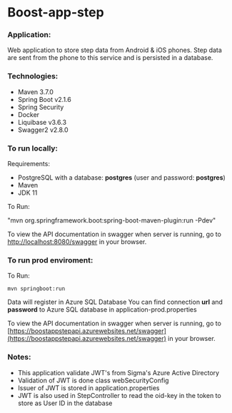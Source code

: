 # Boost-app-step
### Application:
Web application to store step data from Android & iOS phones. 
Step data are sent from the phone to this service and is persisted in a database.

### Technologies:
* Maven 3.7.0
* Spring Boot v2.1.6
* Spring Security 
* Docker 
* Liquibase v3.6.3
* Swagger2 v2.8.0 

### To run locally:
Requirements:
* PostgreSQL with a database: **postgres** (user and password: **postgres**)
* Maven
* JDK 11

To Run:<br>

"mvn org.springframework.boot:spring-boot-maven-plugin:run -Pdev"

To view the API documentation in swagger when server is running, 
go to [http://localhost:8080/swagger](http://localhost:8080/swagger) in your browser.

### To run prod enviroment:

To Run:<br>

`mvn springboot:run`

Data will register in Azure SQL Database
You can find connection **url** and **password** to Azure SQL database in application-prod.properties

To view the API documentation in swagger when server is running, 
go to [https://boostappstepapi.azurewebsites.net/swagger](https://boostappstepapi.azurewebsites.net/swagger) in your browser.


### Notes:
* This application validate JWT's from Sigma's Azure Active Directory
* Validation of JWT is done class webSecurityConfig
* Issuer of JWT is stored in application.properties
* JWT is also used in StepController to read the oid-key in the token to store as User ID in the database